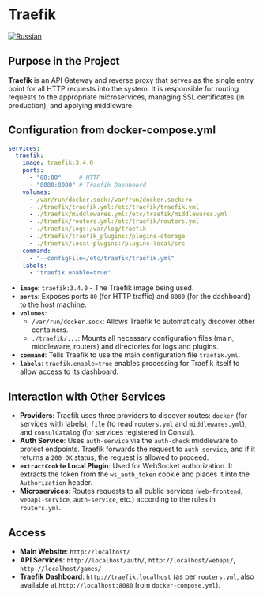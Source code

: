 # Traefik
[![Russian](https://img.shields.io/badge/lang-Russian-blue.svg)](../../../ru/infra/traefik/index.md)

## Purpose in the Project

**Traefik** is an API Gateway and reverse proxy that serves as the single entry point for all HTTP requests into the system. It is responsible for routing requests to the appropriate microservices, managing SSL certificates (in production), and applying middleware.

## Configuration from docker-compose.yml

```yaml
services:
  traefik:
    image: traefik:3.4.0
    ports:
      - "80:80"     # HTTP
      - "8080:8080" # Traefik Dashboard
    volumes:
      - /var/run/docker.sock:/var/run/docker.sock:ro
      - ./traefik/traefik.yml:/etc/traefik/traefik.yml
      - ./traefik/middlewares.yml:/etc/traefik/middlewares.yml
      - ./traefik/routers.yml:/etc/traefik/routers.yml
      - ./traefik/logs:/var/log/traefik
      - ./traefik/traefik_plugins:/plugins-storage
      - ./traefik/local-plugins:/plugins-local/src
    command:
      - "--configFile=/etc/traefik/traefik.yml"
    labels:
      - "traefik.enable=true"
```

-   **`image`**: `traefik:3.4.0` - The Traefik image being used.
-   **`ports`**: Exposes ports `80` (for HTTP traffic) and `8080` (for the dashboard) to the host machine.
-   **`volumes`**:
    -   `/var/run/docker.sock`: Allows Traefik to automatically discover other containers.
    -   `./traefik/...`: Mounts all necessary configuration files (main, middleware, routers) and directories for logs and plugins.
-   **`command`**: Tells Traefik to use the main configuration file `traefik.yml`.
-   **`labels`**: `traefik.enable=true` enables processing for Traefik itself to allow access to its dashboard.

## Interaction with Other Services

-   **Providers**: Traefik uses three providers to discover routes: `docker` (for services with labels), `file` (to read `routers.yml` and `middlewares.yml`), and `consulCatalog` (for services registered in Consul).
-   **Auth Service**: Uses `auth-service` via the `auth-check` middleware to protect endpoints. Traefik forwards the request to `auth-service`, and if it returns a `200 OK` status, the request is allowed to proceed.
-   **`extractCookie` Local Plugin**: Used for WebSocket authorization. It extracts the token from the `ws_auth_token` cookie and places it into the `Authorization` header.
-   **Microservices**: Routes requests to all public services (`web-frontend`, `webapi-service`, `auth-service`, etc.) according to the rules in `routers.yml`.

## Access

-   **Main Website**: `http://localhost/`
-   **API Services**: `http://localhost/auth/`, `http://localhost/webapi/`, `http://localhost/games/`
-   **Traefik Dashboard**: `http://traefik.localhost` (as per `routers.yml`, also available at `http://localhost:8080` from `docker-compose.yml`).
